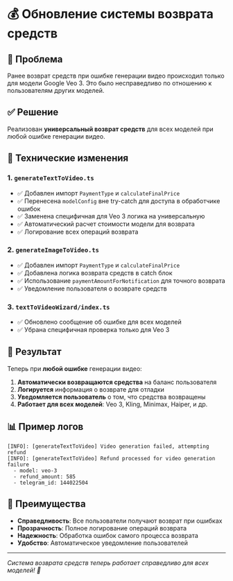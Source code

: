 # 💰 Обновление системы возврата средств

## 🎯 Проблема
Ранее возврат средств при ошибке генерации видео происходил только для модели Google Veo 3. Это было несправедливо по отношению к пользователям других моделей.

## ✅ Решение
Реализован **универсальный возврат средств** для всех моделей при любой ошибке генерации видео.

## 🔧 Технические изменения

### 1. `generateTextToVideo.ts`
- ✅ Добавлен импорт `PaymentType` и `calculateFinalPrice`
- ✅ Перенесена `modelConfig` вне try-catch для доступа в обработчике ошибок
- ✅ Заменена специфичная для Veo 3 логика на универсальную
- ✅ Автоматический расчет стоимости модели для возврата
- ✅ Логирование всех операций возврата

### 2. `generateImageToVideo.ts`
- ✅ Добавлен импорт `PaymentType` и `calculateFinalPrice`
- ✅ Добавлена логика возврата средств в catch блок
- ✅ Использование `paymentAmountForNotification` для точного возврата
- ✅ Уведомление пользователя о возврате средств

### 3. `textToVideoWizard/index.ts`
- ✅ Обновлено сообщение об ошибке для всех моделей
- ✅ Убрана специфичная проверка только для Veo 3

## 🚀 Результат

Теперь при **любой ошибке** генерации видео:

1. **Автоматически возвращаются средства** на баланс пользователя
2. **Логируется** информация о возврате для отладки
3. **Уведомляется пользователь** о том, что средства возвращены
4. **Работает для всех моделей**: Veo 3, Kling, Minimax, Haiper, и др.

## 📊 Пример логов

```
[INFO]: [generateTextToVideo] Video generation failed, attempting refund
[INFO]: [generateTextToVideo] Refund processed for video generation failure
  - model: veo-3
  - refund_amount: 585
  - telegram_id: 144022504
```

## 🎉 Преимущества

- **Справедливость**: Все пользователи получают возврат при ошибках
- **Прозрачность**: Полное логирование операций возврата
- **Надежность**: Обработка ошибок самого процесса возврата
- **Удобство**: Автоматическое уведомление пользователей

---

*Система возврата средств теперь работает справедливо для всех моделей! 🎯* 